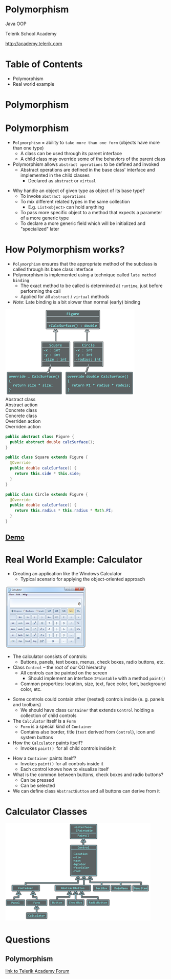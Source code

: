 <!-- section start -->
<!-- attr: { class:'slide-title', hasScriptWrapper:true } -->
# Polymorphism
<div class="signature">
    <p class="signature-course">Java OOP</p>
    <p class="signature-initiative">Telerik School Academy</p>
    <a href="http://academy.telerik.com" class="signature-link">http://academy.telerik.com</a>
</div>


<!-- section start -->
<!-- attr: { class:'slide-sectoin', showInPresentation:true, hasScriptWrapper:true, style:'' } -->
# Table of Contents
* Polymorphism
* Real world example
<!-- * Cohesion and Coupling -->


<!-- section start -->
<!-- attr: { class:'slide-section', showInPresentation:true, hasScriptWrapper:true, style:'' } -->
# Polymorphism

# Polymorphism
* `Polymorphism` = ability to `take more than one form` (objects have more than one type)
  * A class can be used through its parent interface
  * A child class may override some of the behaviors of the parent class
* Polymorphism allows `abstract operations` to be defined and invoked
  * Abstract operations are defined in the base class' interface and implemented in the child classes
    * Declared as `abstract` or `virtual`

<!-- attr: { showInPresentation:true, hasScriptWrapper:true, style:'' } -->
<!-- # Polymorphism -->
* Why handle an object of given type as object of its base type?
  * To invoke `abstract operations`
  * To mix different related types in the same collection
    * E.g. `List<object>` can hold anything
  * To pass more specific object to a method that expects a parameter of a more generic type
  * To declare a more generic field which will be initialized and "specialized" later

# How Polymorphism works?
* `Polymorphism` ensures that the appropriate method of the subclass is called through its base class interface
* Polymorphism is implemented using a technique called `late method binding`
  * The exact method to be called is determined at `runtime`, just before performing the call
  * Applied for all `abstract` / `virtual` methods
* _Note_: Late binding is a bit slower than normal (early) binding

<!-- attr: { showInPresentation:true, hasScriptWrapper:true, style:'' } -->
<!-- # Polymorphism -->

<img class="slide-image" src="imgs/polymorphism.png" style="width:80%; top:20%; left:10%" />
<div class="fragment">
  <div class="balloon" style="width:150px; top:20%; left:20%">Abstract class</div>
  <div class="balloon" style="width:170px; top:33%; left:68%">Abstract action</div>

  <div class="balloon" style="width:160px; top:47%; left:15%">Concrete class</div>
  <div class="balloon" style="width:160px; top:47%; left:68%">Concrete class</div>

  <div class="balloon" style="width:180px; top:69%; left:7%">Overriden action</div>
  <div class="balloon" style="width:180px; top:69%; left:73%">Overriden action</div>
</div>

<!-- attr: { showInPresentation:true, hasScriptWrapper:true, style:'' } -->
<!-- # Polymorphism -->
```java
public abstract class Figure {
  public abstract double calcSurface();
}
```

```java
public class Square extends Figure {
  @Override
  public double calcSurface() {
    return this.side * this.side;
  }
}
```
```java
public class Circle extends Figure {
  @Override
  public double calcSurface() {
    return this.radius * this.radius * Math.PI;
  }
}
```

<!-- attr: { class:'slide-section demo', showInPresentation:true } -->
<!-- # Polymorphism -->
## [Demo]()


<!-- section start -->
<!-- attr: { class:'slide-section', showInPresentation:true } -->
<!-- # Class Hierarchies
## Real World Example -->

<!-- attr: { hasScriptWrapper:true } -->
# Real World Example: Calculator
* Creating an application like the Windows Calculator
  * Typical scenario for applying the object-oriented approach

<img class="slide-image" src="imgs/calculator.png" style="width:50%; top:40%; left:35%" />

<!-- attr: { showInPresentation:true, style:'' } -->
<!-- # Real World Example: Calculator -->
* The calculator consists of controls:
  * Buttons, panels, text boxes, menus, check boxes, radio buttons, etc.
* Class `Control` – the root of our OO hierarchy
  * All controls can be painted on the screen
    * Should implement an interface `IPaintable` with a method `paint()`
  * Common properties: location, size, text, face color, font, background color, etc.

<!-- attr: { showInPresentation:true, style:'' } -->
<!-- # Real World Example: Calculator -->
* Some controls could contain other (nested) controls inside (e. g. panels and toolbars)
  * We should have class `Container` that extends `Control` holding a collection of child controls
* The `Calculator` itself is a `Form`
  * `Form` is a special kind of `Container`
  * Contains also border, title (`text` derived from `Control`), icon and system buttons 
* How the `Calculator` paints itself?
  * Invokes `paint() `for all child controls inside it

<!-- attr: { showInPresentation:true, style:'' } -->
<!-- # Real World Example: Calculator -->
* How a `Container` paints itself?
  * Invokes `paint()` for all controls inside it
  * Each control knows how to visualize itself
* What is the common between buttons, check boxes and radio buttons?
  * Can be pressed
  * Can be selected
* We can define class `AbstractButton` and all buttons can derive from it

<!-- attr: { hasScriptWrapper:true, style:'' } -->
# Calculator Classes 

<img class="slide-image" src="imgs/calculator-classes.png" style="width:90%; top:12%; left:0%" />

<!-- section start -->
<!-- attr: { id:'questions', class:'slide-section' } -->
# Questions
## Polymorphism
[link to Telerik Academy Forum](http://telerikacademy.com/Forum/Category/12/telerik-school-academy)